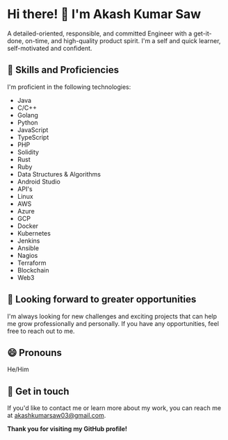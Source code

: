 # Hi there! 👋 I'm Akash Kumar Saw
A detailed-oriented, responsible, and committed Engineer with a get-it-done, on-time, and high-quality product spirit. I'm a self and quick learner, self-motivated and confident.

## 🔭 Skills and Proficiencies
I'm proficient in the following technologies:
- Java
- C/C++
- Golang
- Python
- JavaScript
- TypeScript
- PHP
- Solidity
- Rust
- Ruby
- Data Structures & Algorithms
- Android Studio
- API's
- Linux
- AWS
- Azure
- GCP
- Docker
- Kubernetes
- Jenkins
- Ansible
- Nagios
- Terraform
- Blockchain
- Web3

## 🤔 Looking forward to greater opportunities
I'm always looking for new challenges and exciting projects that can help me grow professionally and personally. If you have any opportunities, feel free to reach out to me.

## 😄 Pronouns
He/Him

## 💬 Get in touch
If you'd like to contact me or learn more about my work, you can reach me at akashkumarsaw03@gmail.com.

**Thank you for visiting my GitHub profile!**
